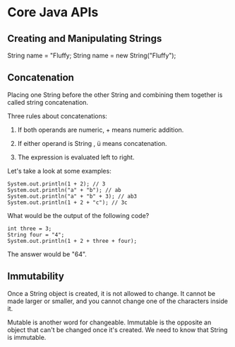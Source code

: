 # Core Java APIs

## Creating and Manipulating Strings

String name = "Fluffy;
String name =  new String("Fluffy");

## Concatenation 

Placing one String before the other String and combining them together is called string concatenation. 

Three rules about concatenations:

1) If both operands are numeric, + means numeric addition.

2) If either operand is String , ü means concatenation.

3) The expression is evaluated left to right.

Let's take a look at some examples:

```
System.out.println(1 + 2); // 3
System.out.println("a" + "b"); // ab
System.out.println("a" + "b" + 3); // ab3
System.out.println(1 + 2 + "c"); // 3c
```

What would be the output of the following code?

```
int three = 3;
String four = "4";
System.out.println(1 + 2 + three + four);
```

The answer would be "64".

## Immutability

Once a String object is created, it is not allowed to change. It cannot be made larger or smaller, and you cannot change one of the characters inside it.

Mutable is another word for changeable. Immutable is the opposite an object that can't be changed once it's created. We need to know that String is immutable.

